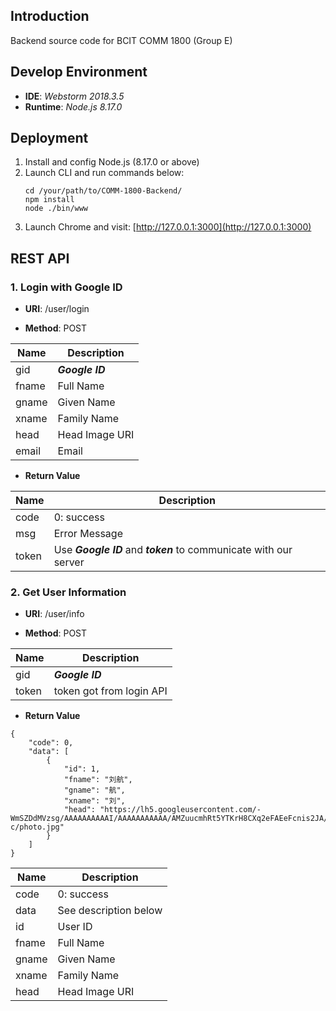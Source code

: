 ## Introduction
Backend source code for BCIT COMM 1800 (Group E)

## Develop Environment
* **IDE**: *Webstorm 2018.3.5*
* **Runtime**: *Node.js 8.17.0*

## Deployment
1. Install and config Node.js (8.17.0 or above)
2. Launch CLI and run commands below:
    ```
    cd /your/path/to/COMM-1800-Backend/
    npm install
    node ./bin/www
    ```
3. Launch Chrome and visit: [http://127.0.0.1:3000](http://127.0.0.1:3000)

## REST API
### 1. Login with Google ID
* **URI**: /user/login

* **Method**: POST

| Name | Description |
| ---- |---- |
| gid  | ***Google ID*** |
| fname  | Full Name |
| gname  | Given Name |
| xname  | Family Name |
| head  | Head Image URI |
| email | Email |

* **Return Value**

| Name | Description |
| ---- |---- |
| code  | 0: success |
| msg  | Error Message |
| token  | Use ***Google ID*** and ***token*** to communicate with our server |

### 2. Get User Information
* **URI**: /user/info

* **Method**: POST

| Name | Description |
| ---- |---- |
| gid  | ***Google ID*** |
| token  | token got from login API |

* **Return Value**
```
{
    "code": 0,
    "data": [
        {
            "id": 1,
            "fname": "刘航",
            "gname": "航",
            "xname": "刘",
            "head": "https://lh5.googleusercontent.com/-WmSZDdMVzsg/AAAAAAAAAAI/AAAAAAAAAAA/AMZuucmhRt5YTKrH8CXq2eFAEeFcnis2JA/s96-c/photo.jpg"
        }
    ]
}
```
| Name | Description |
| ---- |---- |
| code  | 0: success |
| data  | See description below |
| id  | User ID |
| fname  | Full Name |
| gname  | Given Name |
| xname  | Family Name |
| head  | Head Image URI |

